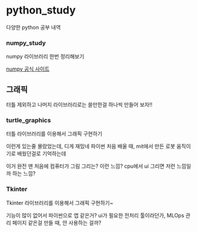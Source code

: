 # python_study

다양한 python 공부 내역


### numpy_study

numpy 라이브러리 한번 정리해보기

[numpy 공식 사이트](http://www.numpy.org)



## 그래픽

터틀 제외하고 나머지 라이브러리로는 쓸만한걸 하나씩 만들어 보자!!

### turtle_graphics

터틀 라이브러리를 이용해서 그래픽 구현하기

이런게 있는줄 몰랐었는데, 디게 재밌네
파이썬 처음 배울 때, mit에서 만든 로봇 움직이기로 배웠던걸로 기억하는데

이거 완전 맨 처음에 컴퓨터가 그림 그리는? 이런 느낌? cpu에서 ui 그리면 저런 느낌일까 하는 느낌?


### Tkinter

Tkinter 라이브러리를 이용해서 그래픽 구현하기~

기능이 많이 없어서 파이썬으로 앱 같은거? ui가 필요한 전처리 툴이라던가, MLOps 관리 페이지 같은걸 만들 때, 안 사용하는 걸까?